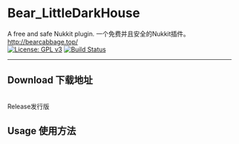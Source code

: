 # Bear_LittleDarkHouse
A free and safe Nukkit plugin.  一个免费并且安全的Nukkit插件。 http://bearcabbage.top/
<br />
[![License: GPL v3](https://img.shields.io/badge/License-GPL%20v3-blue.svg)](LICENSE)
[![Build Status](https://ci.potestas.xyz/job/NukkitX/job/master/badge/icon)](https://ci.potestas.xyz/job/NukkitX/job/master/)
<hr />
<h2>Download 下载地址</h2>
<br />
<a herf="xxx">Release发行版</a>
<h2>
Usage 使用方法
</h2>
<br />
